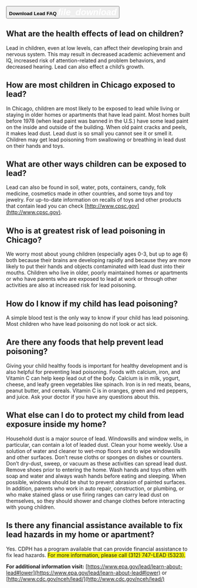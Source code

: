<form method="get" action="/assets/files/FAQ.English.Spanish.02.22.2017.pdf">
   <button type="submit" class="btn"><span style="font-weight: 600">Download Lead FAQ <i class="material-icons" style="color: #fff; font-size: 24px">file_download</i></span></button>
</form>


## What are the health effects of lead on children?

Lead in children, even at low levels, can affect their developing brain and nervous system. This may result in decreased academic achievement and IQ, increased risk of attention-related and problem behaviors, and decreased hearing. Lead can also effect a child’s growth.

## How are most children in Chicago exposed to lead?

In Chicago, children are most likely to be exposed to lead while living or staying in older homes or apartments that have lead paint. Most homes built before 1978 (when lead paint was banned in the U.S.) have some lead paint on the inside and outside of the building. When old paint cracks and peels, it makes lead dust. Lead dust is so small you cannot see it or smell it. Children may get lead poisoning from swallowing or breathing in lead dust on their hands and toys.

## What are other ways children can be exposed to lead?

Lead can also be found in soil, water, pots, containers, candy, folk medicine, cosmetics made in other countries, and some toys and toy jewelry. For up-to-date information on recalls of toys and other products that contain lead you can check [http://www.cpsc.gov](http://www.cpsc.gov).

## Who is at greatest risk of lead poisoning in Chicago?

We worry most about young children (especially ages 0-3, but up to age 6) both because their brains are developing rapidly and because they are more likely to put their hands and objects contaminated with lead dust into their mouths. Children who live in older, poorly maintained homes or apartments or who have parents who are exposed to lead at work or through other activities are also at increased risk for lead poisoning.

## How do I know if my child has lead poisoning?

A simple blood test is the only way to know if your child has lead poisoning. Most
children who have lead poisoning do not look or act sick.

## Are there any foods that help prevent lead poisoning? 

Giving your child healthy foods is important for healthy development and is also helpful for preventing lead poisoning. Foods with calcium, iron, and Vitamin C can help keep lead out of the body. Calcium is in milk, yogurt, cheese, and leafy green vegetables like spinach. Iron is in red meats, beans, peanut butter, and cereals. Vitamin C is in oranges, green and red peppers, and juice. Ask your doctor if you have any questions about this.

## What else can I do to protect my child from lead exposure inside my home?

Household dust is a major source of lead. Windowsills and window wells, in particular, can contain a lot of leaded dust. Clean your home weekly. Use a solution of water and cleaner to wet-mop floors and to wipe windowsills and other surfaces. Don’t reuse cloths or sponges on dishes or counters. Don’t dry-dust, sweep, or vacuum as these activities can spread lead dust. Remove shoes prior to entering the home. Wash hands and toys often with soap and water and always wash hands before eating and sleeping. When possible, windows should be shut to prevent abrasion of painted surfaces. In addition, parents who work in auto repair, construction, or plumbing, or who make stained glass or use firing ranges can carry lead dust on themselves, so they should shower and change clothes before interacting with young children.

## Is there any financial assistance available to fix lead hazards in my home or apartment? 

Yes. CDPH has a program available that can provide financial assistance to fix lead hazards. <span style="background: #F3F315">For more information, please call (312) 747-LEAD (5323).</a>

**For additional information visit:** [https://www.epa.gov/lead/learn-about-lead#lower](https://www.epa.gov/lead/learn-about-lead#lower) or [http://www.cdc.gov/nceh/lead/](http://www.cdc.gov/nceh/lead/)



